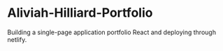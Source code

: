 # Aliviah-Hilliard-Portfolio
Building a single-page application portfolio React and deploying through netlify.
